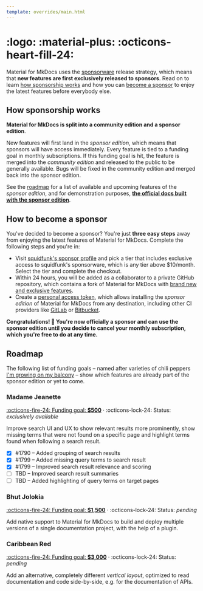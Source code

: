 ```yaml
---
template: overrides/main.html
---
```


# <span hidden>Sponsorship</span> :logo: :material-plus: :octicons-heart-fill-24:

Material for MkDocs uses the [sponsorware][1] release strategy, which means that
__new features are first exclusively released to sponsors__. Read on to learn 
[how sponsorship works][2] and how you can [become a sponsor][3] to enjoy the 
latest features before everybody else.

  [1]: https://github.com/sponsorware/docs
  [2]: #how-sponsorship-works
  [3]: #how-to-become-a-sponsor

## How sponsorship works

__Material for MkDocs is split into a community edition and a sponsor edition__.

New features will first land in the _sponsor edition_, which means that sponsors 
will have access immediately. Every feature is tied to a funding goal in monthly 
subscriptions. If this funding goal is hit, the feature is merged into the 
_community edition_ and released to the public to be generally available. Bugs
will be fixed in the community edition and merged back into the sponsor edition.

See the [roadmap][4] for a list of available and upcoming features of the
_sponsor edition_, and for demonstration purposes, [__the official docs built
with the sponsor edition__][5].

  [4]: #roadmap
  [5]: https://squidfunk.github.io/mkdocs-material-next/

## How to become a sponsor

You've decided to become a sponsor? You're just __three easy steps__ away from 
enjoying the latest features of Material for MkDocs. Complete the following
steps and you're in:

- Visit [squidfunk's sponsor profile][6] and pick a tier that includes exclusive
  access to squidfunk's sponsorware, which is any tier above $10/month. Select
  the tier and complete the checkout.
- Within 24 hours, you will be added as a collaborator to a private GitHub 
  repository, which contains a fork of Material for MkDocs with [brand new and 
  exclusive features][7].
- Create a [personal access token][8], which allows installing the _sponsor 
  edition_ of Material for MkDocs from any destination, including other CI 
  providers like [GitLab][9] or [Bitbucket][10].

__Congratulations! :partying_face: You're now officially a sponsor and can use
the sponsor edition until you decide to cancel your monthly subscription, which 
you're free to do at any time.__

  [6]: https://github.com/sponsors/squidfunk
  [7]: #roadmap
  [8]: https://docs.github.com/en/github/authenticating-to-github/creating-a-personal-access-token
  [9]: https://gitlab.com
  [10]: https://bitbucket.org

## Roadmap

The following list of funding goals – named after varieties of chili peppers 
[I'm growing on my balcony][11] – show which features are already part of the 
sponsor edition or yet to come.

  [11]: https://www.instagram.com/squidfunk/

### Madame Jeanette

[:octicons-fire-24: Funding goal: __$500__][6] ·
:octicons-lock-24: Status: _exclusively available_

Improve search UI and UX to show relevant results more prominently, show missing 
terms that were not found on a specific page and highlight terms found when 
following a search result.

- [x] #1790 – Added grouping of search results
- [x] #1799 – Added missing query terms to search result
- [x] #1799 – Improved search result relevance and scoring
- [ ] TBD – Improved search result summaries
- [ ] TBD – Added highlighting of query terms on target pages

### Bhut Jolokia

[:octicons-fire-24: Funding goal: __$1,500__][6] ·
:octicons-lock-24: Status: _pending_

Add native support to Material for MkDocs to build and deploy multiple versions
of a single documentation project, with the help of a plugin.

### Caribbean Red

[:octicons-fire-24: Funding goal: __$3,000__][6] ·
:octicons-lock-24: Status: _pending_

Add an alternative, completely different _vertical layout_, optimized to read 
documentation and code side-by-side, e.g. for the documentation of APIs.
